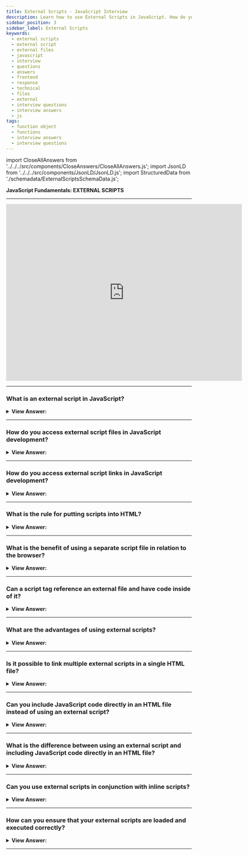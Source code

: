 ```yaml
---
title: External Scripts - JavaScript Interview
description: Learn how to use External Scripts in JavaScript. How do you access external script files in JavaScript development? | Frontend Developer Interview Questions
sidebar_position: 3
sidebar_label: External Scripts
keywords:
  - external scripts
  - external script
  - external files
  - javascript
  - interview
  - questions
  - answers
  - frontend
  - response
  - technical
  - files
  - external
  - interview questions
  - interview answers
  - js
tags:
  - function object
  - functions
  - interview answers
  - interview questions
---
```


<!-- Notes: Passed Rich Snippets validation. -->

import CloseAllAnswers from '../../../src/components/CloseAnswers/CloseAllAnswers.js';
import JsonLD from '../../../src/components/JsonLD/JsonLD.js';
import StructuredData from './schemadata/ExternalScriptsSchemaData.js';

<JsonLD data={StructuredData} />

<head>
  <title>External Scripts | JS Frontend Phone Interview Questions</title>
</head>

**JavaScript Fundamentals: EXTERNAL SCRIPTS**

---

<div class='videoWrapper'>
<iframe
    width="640"
    height="480"
    src="https://www.youtube.com/embed/ise5kH41cT8"
    frameborder="0"
    allow="autoplay; encrypted-media"
    allowfullscreen
>
</iframe>
</div>

---

<CloseAllAnswers />

### What is an external script in JavaScript?

<details>
  <summary><strong>View Answer:</strong></summary>
  <div>
  <div><strong>Interview Response:</strong> An external script is a JavaScript file that is separate from the HTML file that it is used in. It is linked to the HTML file using the &#60;script&#62; tag and is usually saved with a .js file extension.</div><br/>
  </div>
</details>

---

### How do you access external script files in JavaScript development?

<details>
  <summary><strong>View Answer:</strong></summary>
  <div>
  <div><strong>Interview Response:</strong> To access external script files in JavaScript development, you can use the HTML &#60;script&#62; tag with the "src" attribute set to the file path of the external script.</div><br />
  <div><strong className="codeExample">Code Example:</strong><br /><br />
  
  <div></div>

```html
<!DOCTYPE html>
<html>
  <head>
    <title>Example</title>
    <script src="myscript.js"></script>
  </head>
  <body>
    <h1>Hello World!</h1>
  </body>
</html>
```

  </div>
  </div>
</details>

---

### How do you access external script links in JavaScript development?

<details>
  <summary><strong>View Answer:</strong></summary>
  <div>
  <div><strong>Interview Response:</strong> We can access external scripts by using the script-src attribute. Both secure and non-secure domains are permissible.</div><br />
  <div><strong className="codeExample">Code Example:</strong><br /><br />

  <div></div>

```html
<!DOCTYPE html>
<html>
  <head>
    <title>My Page</title>
    <script src="https://example.com/myscript.js"></script>
  </head>
  <body>
    <h1>Hello World!</h1>
  </body>
</html>
```

  </div>
  </div>
</details>

---

### What is the rule for putting scripts into HTML?

<details>
  <summary><strong>View Answer:</strong></summary>
  <div>
  <div><strong>Interview Response:</strong> As a rule, only the most straightforward scripts go into HTML pages. Complex scripts reside in separate files. The general rule for putting scripts into HTML is to include them in the &#60;body&#62; or &#60;head&#62; section using the &#60;script&#62; tag.</div><br/>
  <div><strong className="codeExample">Code Example:</strong><br /><br />

  <div></div>

```html
<!DOCTYPE html>
<html>
  <head>
    <title>My Page</title>
    <script>
        function myFunction() {
         console.log("I'm Simple");
        }
    </script>
  </head>
  <body>
    <h1>Hello World!</h1>
    <script src="complex.js"></script>
  </body>
</html>
```

</div>
  </div>
</details>

---

### What is the benefit of using a separate script file in relation to the browser?

<details>
  <summary><strong>View Answer:</strong></summary>
  <div>
  <div><strong>Interview Response:</strong> The benefit of using a separate file is that the browser downloads and stores the script in its cache. Instead of downloading it on every load, other pages referencing the same script take it from the cache. That reduces traffic and makes pages faster.</div><br/>
  <div><strong className="codeExample">Code Example:</strong><br /><br />

  <div></div>

```html
<!DOCTYPE html>
<html>
  <head>
    <title>My Page</title>
    <script src="myscript.js"></script>
  </head>
  <body>
    <h1>Hello World!</h1>
  </body>
</html>
```

</div>
  </div>
</details>

---

### Can a script tag reference an external file and have code inside of it?

<details>
  <summary><strong>View Answer:</strong></summary>
  <div>
  <div><strong>Interview Response:</strong> No, a script tag cannot contain both an external file and code inside it.</div><br />
  <div><strong className="codeExample">Code Example:</strong>This is not allowed<br /><br />

  <div></div>

```javascript
<script src="file.js">
  console.log(1); // the content is ignored, because src is set
</script>
```

The example above can be split into two scripts to work:<br />

  <div></div>

```javascript
<script src="file.js"></script>

<script>
  console.log('Now it works!');
</script>
```

  </div>  
  </div>
</details>

---

### What are the advantages of using external scripts?

<details>
  <summary><strong>View Answer:</strong></summary>
  <div>
  <div><strong>Interview Response:</strong> Using external scripts can help to separate your code into manageable pieces, make it easier to maintain and debug, and improve the overall performance of your website by allowing the browser to cache the script.</div><br/>
  </div>
</details>

---

### Is it possible to link multiple external scripts in a single HTML file?

<details>
  <summary><strong>View Answer:</strong></summary>
  <div>
  <div><strong>Interview Response:</strong> Yes, it is possible to link multiple external scripts within a single HTML file.</div><br/>
  <div><strong className="codeExample">Code Example:</strong><br /><br />

  <div></div>

```html
<!DOCTYPE html>
<html>
  <head>
  <script src="path/to/script1.js"></script>
  <script src="path/to/script2.js"></script>
  </head>
  <body>
    <h1>Hello World!</h1>
  </body>
</html>
```

</div>
  </div>
</details>

---

### Can you include JavaScript code directly in an HTML file instead of using an external script?

<details>
  <summary><strong>View Answer:</strong></summary>
  <div>
  <div><strong>Interview Response:</strong> Yes, you can include JavaScript code directly in an HTML file using the &#60;script&#62; tag with the code enclosed in the tag. However, this is not recommended for larger scripts as it can make the HTML file difficult to read and maintain.</div><br/>
  <div><strong className="codeExample">Code Example:</strong><br /><br />

  <div></div>

```html
<!DOCTYPE html>
<html>
  <head>
    <script>
      function greet(name) {
        console.log("Hello, " + name + "!");
      }
    </script>
  </head>
  <body>
    <button onclick="greet('John')">Click me</button>
  </body>
</html>
```

<p>Including JavaScript code directly in an HTML file can be useful for adding functionality to specific elements on the page or for small scripts that do not require their own file. However, it can lead to code duplication and decreased maintainability if used excessively. Using external scripts can help to improve code organization and reuse.</p>

</div>
  </div>
</details>

---

### What is the difference between using an external script and including JavaScript code directly in an HTML file?

<details>
  <summary><strong>View Answer:</strong></summary>
  <div>
  <div><strong>Interview Response:</strong> An external script is a separate file that is loaded and cached separately, while inline scripts are directly embedded in the HTML file.</div><br />
  <div><strong className="codeExample">Code Example:</strong> Working with two files<br /><br />

  <div></div>

```javascript
// script.js
function greet(name) {
  console.log("Hello, " + name + "!");
}
```

Below index.html loads script.js above<br />

  <div></div>

```html
<!-- index.html -->
<!DOCTYPE html>
<html>
  <head>
    <script src="script.js"></script>
  </head>
  <body>
    <button onclick="greet('John')">Click me</button>
  </body>
</html>
```

  </div>  
  </div>
</details>

---

### Can you use external scripts in conjunction with inline scripts?

<details>
  <summary><strong>View Answer:</strong></summary>
  <div>
  <div><strong>Interview Response:</strong> Yes, you can use external scripts in conjunction with inline scripts. However, you should ensure that your scripts do not conflict with each other and that any necessary dependencies are loaded in the correct order.</div><br/>
  <div><strong className="codeExample">Code Example:</strong><br /><br />

  <div></div>

```html
<!DOCTYPE html>
<html>
  <head>
    <head>
      <script src="path/to/script.js"></script>
      <script>
        // Inline script
        console.log("This is an inline script.");
      </script>
    </head>
  </head>
  <body>
    <button onclick="greet('John')">Click me</button>
  </body>
</html>
```

<p>Using external scripts in conjunction with inline scripts can be useful for adding functionality to specific elements on the page or for handling events that are specific to a particular section of the page. However, it's important to ensure that scripts are loaded and executed in the correct order to avoid unexpected behavior.</p>

</div>
  </div>
</details>

---

### How can you ensure that your external scripts are loaded and executed correctly?

<details>
  <summary><strong>View Answer:</strong></summary>
  <div>
  <div><strong>Interview Response:</strong> To ensure that external scripts are loaded and executed correctly in JavaScript, we can use the onload event and the onerror event of the HTMLScriptElement object. The onload event fires when the script has been successfully loaded, while the onerror event fires when the script fails to load or encounters an error during execution.</div><br/>
  <div><strong className="codeExample">Code:</strong> For example, to load an external script and ensure that it has been loaded and executed correctly, we can use the following code:<br /><br />

  <div></div>

```javascript
let script = document.createElement("script");
script.src = "path/to/script.js";

script.onload = function() {
  console.log("Script loaded and executed successfully.");
};

script.onerror = function() {
  console.error("Failed to load script.");
};

document.head.appendChild(script);
```

<p>Using the onload and onerror events to ensure that external scripts are loaded and executed correctly can help to prevent errors and ensure that our code runs as intended.
</p>

</div>
  </div>
</details>

---
